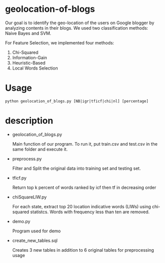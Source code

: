 # geolocation-of-blogs

Our goal is to identify the geo-location of the users on Google blogger by analyzing contents in their blogs.
We used two classification methods: Naive Bayes and SVM.

For Feature Selection, we implemented four methods:
1. Chi-Squared
2. Information-Gain
3. Heuristic-Based
4. Local Words Selection

# Usage
    
    python geolocation_of_blogs.py [NB|igr|tficf|chi|nl] [percentage]

# description


* geolocation_of_blogs.py

    Main function of our program. To run it, put train.csv and test.csv in the same folder and execute it.

* preprocess.py

    Filter and Split the original data into training set and testing set.

* tficf.py

    Return top k percent of words ranked by icf then tf in decreasing order
    
* chiSquareLIW.py

    For each state, extract top 20 location indicative words (LIWs) using chi-squared statistcs. Words with frequency less than ten are removed.
    
* demo.py

    Program used for demo
    
* create_new_tables.sql

    Creates 3 new tables in addition to 6 original tables for preprocessing usage
